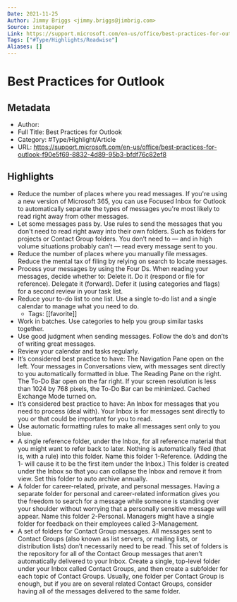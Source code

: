 ```yaml
---
Date: 2021-11-25
Author: Jimmy Briggs <jimmy.briggs@jimbrig.com>
Source: instapaper
Link: https://support.microsoft.com/en-us/office/best-practices-for-outlook-f90e5f69-8832-4d89-95b3-bfdf76c82ef8
Tags: ["#Type/Highlights/Readwise"]
Aliases: []
---
```

# Best Practices for Outlook

## Metadata
- Author: 
- Full Title: Best Practices for Outlook
- Category: #Type/Highlight/Article
- URL: https://support.microsoft.com/en-us/office/best-practices-for-outlook-f90e5f69-8832-4d89-95b3-bfdf76c82ef8

## Highlights
- Reduce the number of places where you read messages. If you're using a new version of Microsoft 365, you can use Focused Inbox for Outlook to automatically separate the types of messages you're most likely to read right away from other messages.
- Let some messages pass by. Use rules to send the messages that you don't need to read right away into their own folders. Such as folders for projects or Contact Group folders. You don’t need to — and in high volume situations probably can’t — read every message sent to you.
- Reduce the number of places where you manually file messages. Reduce the mental tax of filing by relying on search to locate messages.
- Process your messages by using the Four Ds. When reading your messages, decide whether to:
  Delete it.
  Do it (respond or file for reference).
  Delegate it (forward).
  Defer it (using categories and flags) for a second review in your task list.
- Reduce your to-do list to one list. Use a single to-do list and a single calendar to manage what you need to do.
    - Tags: [[favorite]] 
- Work in batches. Use categories to help you group similar tasks together.
- Use good judgment when sending messages. Follow the do’s and don’ts of writing great messages.
- Review your calendar and tasks regularly.
- It’s considered best practice to have:
  The Navigation Pane open on the left.
  Your messages in Conversations view, with messages sent directly to you automatically formatted in blue.
  The Reading Pane on the right.
  The To-Do Bar open on the far right. If your screen resolution is less than 1024 by 768 pixels, the To-Do Bar can be minimized.
  Cached Exchange Mode turned on.
- It’s considered best practice to have:
  An Inbox for messages that you need to process (deal with). Your Inbox is for messages sent directly to you or that could be important for you to read.
- Use automatic formatting rules to make all messages sent only to you blue.
- A single reference folder, under the Inbox, for all reference material that you might want to refer back to later. Nothing is automatically filed (that is, with a rule) into this folder. Name this folder 1-Reference. (Adding the 1- will cause it to be the first item under the Inbox.) This folder is created under the Inbox so that you can collapse the Inbox and remove it from view.
  Set this folder to auto archive annually.
- A folder for career-related, private, and personal messages. Having a separate folder for personal and career-related information gives you the freedom to search for a message while someone is standing over your shoulder without worrying that a personally sensitive message will appear. Name this folder 2-Personal. Managers might have a single folder for feedback on their employees called 3-Management.
- A set of folders for Contact Group messages. All messages sent to Contact Groups (also known as list servers, or mailing lists, or distribution lists) don’t necessarily need to be read. This set of folders is the repository for all of the Contact Group messages that aren’t automatically delivered to your Inbox. Create a single, top-level folder under your Inbox called Contact Groups, and then create a subfolder for each topic of Contact Groups. Usually, one folder per Contact Group is enough, but if you are on several related Contact Groups, consider having all of the messages delivered to the same folder.
